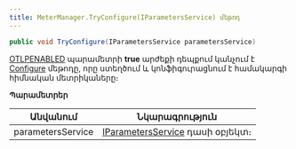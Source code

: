 ```yaml
---
title: MeterManager.TryConfigure(IParametersService) մեթոդ
---
```


```c#
public void TryConfigure(IParametersService parametersService)
```

[OTLPENABLED](../../otlp/parameters.md#otlpenabled) պարամետրի **true** արժեքի դեպքում կանչում է [Configure](Configure.md) մեթոդը, որը ստեղծում և կոնֆիգուրացնում է համակարգի հիմնական մետրիկաները։

**Պարամետրեր**

| Անվանում | Նկարագրություն |
|--|--|
| parametersService | [IParametersService](../../../../server_api/services/IParametersService.md) դասի օբյեկտ։ |
